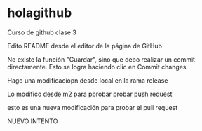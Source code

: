 # holagithub
Curso de github clase 3


Edito README desde el editor de la página de GitHub

No existe la función "Guardar", sino que debo realizar un commit directamente. Esto se logra haciendo clic en Commit changes


Hago una modificaciópn desde local en la rama release


Lo modifico desde m2 para pprobar probar push request



esto es una nueva modificación para probar el pull request

NUEVO INTENTO


